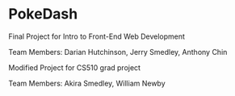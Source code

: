 # PokeDash
Final Project for Intro to Front-End Web Development

Team Members: Darian Hutchinson, Jerry Smedley, Anthony Chin

Modified Project for CS510 grad project

Team Members: Akira Smedley, William Newby